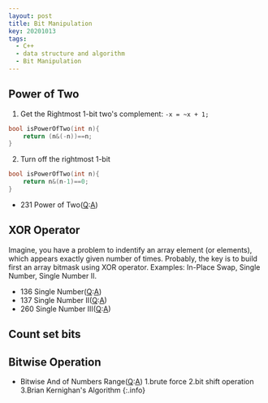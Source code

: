 ```yaml
---
layout: post
title: Bit Manipulation
key: 20201013
tags:
  - C++
  - data structure and algorithm
  - Bit Manipulation
---
```


## Power of Two
1. Get the Rightmost 1-bit
two's complement:
`-x = ~x + 1;`

``` c++
bool isPowerOfTwo(int n){
	return (n&(-n))==n;
}
```

2. Turn off the rightmost 1-bit
``` c++
bool isPowerOfTwo(int n){
	return n&(n-1)==0;
}
```

* 231 Power of Two([Q](https://leetcode.com/problems/power-of-two/):[A]())
<!--more-->

## XOR Operator
Imagine, you have a problem to indentify an array element (or elements), which appears exactly given number of times. Probably, the key is to build first an array bitmask using XOR operator. Examples: In-Place Swap, Single Number, Single Number II.

* 136 Single Number([Q](https://leetcode.com/problems/single-number/):[A]())
* 137 Single Number II([Q](https://leetcode.com/problems/single-number-ii/):[A]())
* 260 Single Number III([Q](https://leetcode.com/problems/single-number-iii/):[A]())



## Count set bits


## Bitwise Operation
* Bitwise And of Numbers Range([Q](https://leetcode.com/problems/bitwise-and-of-numbers-range/):[A]())
1.brute force 2.bit shift operation 3.Brian Kernighan's Algorithm
{:.info}



